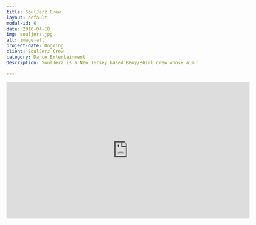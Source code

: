 ```yaml
---
title: SoulJerz Crew
layout: default
modal-id: 6
date: 2016-04-18
img: souljerz.jpg
alt: image-alt
project-date: Ongoing
client: SoulJerz Crew
category: Dance Entertainment
description: SoulJerz is a New Jersey based BBoy/BGirl crew whose aim is to spread love and the knowledge of the hip-hop culture around the globe. As a member of SoulJerz Dance Entertainment, I spend my time promoting the crew's message with my talents. From performing alongside my fellow crew mates, to teaching dance to the local community, to organizing events for said community. 

---
```


<iframe src="https://player.vimeo.com/video/117054749" width="640" height="360" frameborder="0" webkitallowfullscreen mozallowfullscreen allowfullscreen></iframe>
